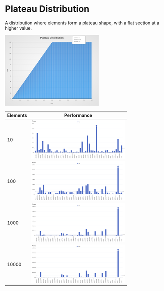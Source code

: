 # Plateau Distribution

A distribution where elements form a plateau shape, with a flat section at a higher value.

[<img src="../../images/distribution/Plateau.svg" width="300" alt="Plateau Distribution">](../../images/distribution/Plateau.svg)

| Elements | Performance                                                                                                                                                            |
| -------- | ---------------------------------------------------------------------------------------------------------------------------------------------------------------------- |
| 10       | [<img src="../../images/perf/distribution/Plateau_cat_a_series_s_10$_bars.svg" width="300">](../../images/perf/distribution/Plateau_cat_a_series_s_10$_bars.svg)       |
| 100      | [<img src="../../images/perf/distribution/Plateau_cat_a_series_s_100$_bars.svg" width="300">](../../images/perf/distribution/Plateau_cat_a_series_s_100$_bars.svg)     |
| 1000     | [<img src="../../images/perf/distribution/Plateau_cat_a_series_s_1000$_bars.svg" width="300">](../../images/perf/distribution/Plateau_cat_a_series_s_1000$_bars.svg)   |
| 10000    | [<img src="../../images/perf/distribution/Plateau_cat_a_series_s_10000$_bars.svg" width="300">](../../images/perf/distribution/Plateau_cat_a_series_s_10000$_bars.svg) |